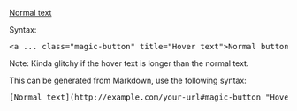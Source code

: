 
<a href="#" class="magic-button" title="Hover text">Normal text</a>

<p>Syntax:</p>

<pre>&lt;a ... class="magic-button" title="Hover text"&gt;Normal button text&lt;a&gt;</pre>

<p>Note: Kinda glitchy if the hover text is longer than the normal text.</p>

<p>This can be generated from Markdown, use the following syntax:</p>

<pre>[Normal text](http://example.com/your-url#magic-button "Hover text")